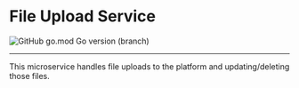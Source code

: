 # File Upload Service
![GitHub go.mod Go version (branch)](https://img.shields.io/github/go-mod/go-version/wisdom-oss/service-file-upload/stable?style=for-the-badge&filename=src%2Fgo.mod)
<hr>
This microservice handles file uploads to the platform and updating/deleting those files.